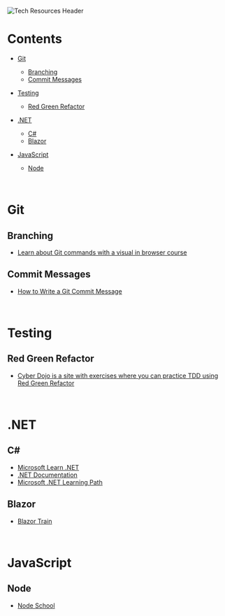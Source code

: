 ![Tech Resources Header](https://res.cloudinary.com/dsfcrod4r/image/upload/v1598376496/header_techresources_cthjxk.jpg)


# Contents

- [Git](#git)
    - [Branching](#branching)
    - [Commit Messages](#commit-messages)

- [Testing](#testing)
    - [Red Green Refactor](#red-green-refactor)

- [.NET](#.net)
    - [C#](#c#)
    - [Blazor](#blazon)

- [JavaScript](#javascript)
    - [Node](#node)

<br/>

# Git

## Branching

- [Learn about Git commands with a visual in browser course](https://learngitbranching.js.org/)

## Commit Messages
- [How to Write a Git Commit Message
](https://chris.beams.io/posts/git-commit/)

<br/>

# Testing

## Red Green Refactor

- [Cyber Dojo is a site with exercises where you can practice TDD using Red Green Refactor](https://cyber-dojo.org/)

<br/>

# .NET

## C#

- [Microsoft Learn .NET](https://dotnet.microsoft.com/learn/csharp)
- [.NET Documentation](https://docs.microsoft.com/en-gb/dotnet/)
- [Microsoft .NET Learning Path](https://docs.microsoft.com/en-gb/learn/paths/csharp-first-steps/)

## Blazor

- [Blazor Train](https://blazortrain.com/)

<br/>

# JavaScript

## Node

- [Node School](https://nodeschool.io/#workshoppers)